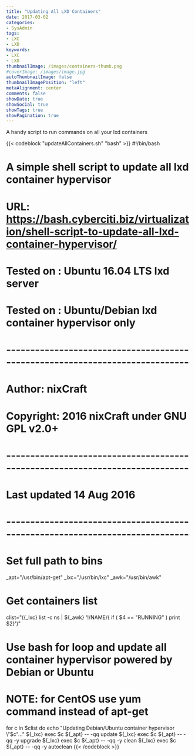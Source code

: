 ```yaml
---
title: "Updating All LXD Containers"
date: 2017-03-02
categories:
- SysAdmin
tags:
- LXC
- LXD
keywords:
- LXC
- LXD
thumbnailImage: /images/containers-thumb.png
#coverImage: /images/image.jpg
autoThumbnailImage: false
thumbnailImagePosition: "left"
metaAlignment: center
comments: false
showDate: true
showSocial: true
showTags: true
showPagination: true
---
```

A handy script to run commands on all your lxd containers
<!--more-->
{{< codeblock "updateAllContainers.sh" "bash" >}}
#!/bin/bash
 # A simple shell script to update all lxd container hypervisor
 # URL: https://bash.cyberciti.biz/virtualization/shell-script-to-update-all-lxd-container-hypervisor/
 # Tested on : Ubuntu 16.04 LTS lxd server
 # Tested on : Ubuntu/Debian lxd container hypervisor only
 # ----------------------------------------------------------------------------
 # Author: nixCraft
 # Copyright: 2016 nixCraft under GNU GPL v2.0+
 # ----------------------------------------------------------------------------
 # Last updated 14 Aug 2016
 # ----------------------------------------------------------------------------
 # Set full path to bins
 _apt="/usr/bin/apt-get"
 _lxc="/usr/bin/lxc"
 _awk="/usr/bin/awk"
 # Get containers list
 clist="$(${_lxc} list -c ns | ${_awk} '!/NAME/{ if ( $4 == "RUNNING" ) print $2}')"
 # Use bash for loop and update all container hypervisor powered by Debian or Ubuntu
 # NOTE: for CentOS use yum command instead of apt-get
 for c in $clist
 do
 echo "Updating Debian/Ubuntu container hypervisor \"$c\"..."
 ${_lxc} exec $c ${_apt} -- -qq update
 ${_lxc} exec $c ${_apt} -- -qq -y upgrade
 ${_lxc} exec $c ${_apt} -- -qq -y clean
 ${_lxc} exec $c ${_apt} -- -qq -y autoclean
 {{< /codeblock >}}

